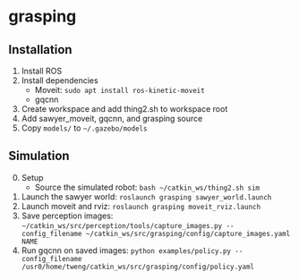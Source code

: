 # grasping

## Installation
1. Install ROS
2. Install dependencies
    * Moveit: `sudo apt install ros-kinetic-moveit`
    * gqcnn
3. Create workspace and add thing2.sh to workspace root
4. Add sawyer_moveit, gqcnn, and grasping source
5. Copy `models/` to `~/.gazebo/models`

## Simulation

0. Setup
    * Source the simulated robot: `bash ~/catkin_ws/thing2.sh sim`
1. Launch the sawyer world: `roslaunch grasping sawyer_world.launch`
2. Launch moveit and rviz: `roslaunch grasping moveit_rviz.launch`
3. Save perception images: `~/catkin_ws/src/perception/tools/capture_images.py --config_filename ~/catkin_ws/src/grasping/config/capture_images.yaml NAME`
4. Run gqcnn on saved images: `python examples/policy.py --config_filename /usr0/home/tweng/catkin_ws/src/grasping/config/policy.yaml`



